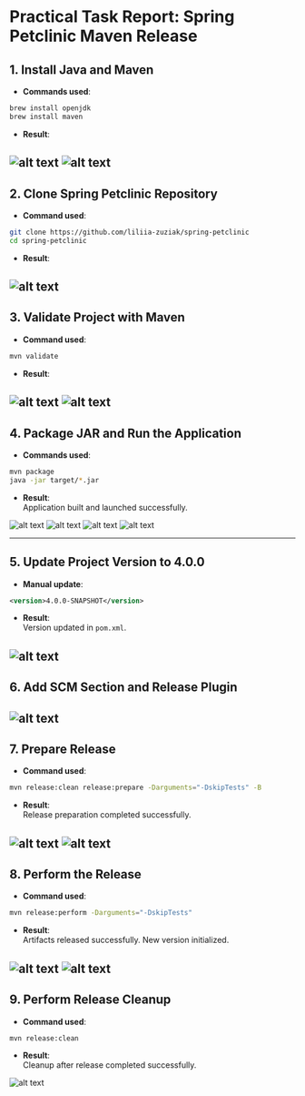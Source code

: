 # Practical Task Report: Spring Petclinic Maven Release

## 1. Install Java and Maven 
- **Commands used**:
```bash
brew install openjdk
brew install maven
```
- **Result**:  


![alt text](<Screenshot 2025-04-16 at 16.40.09.png>)
![alt text](<Screenshot 2025-04-16 at 16.41.08.png>)
---

## 2. Clone Spring Petclinic Repository
- **Command used**:
```bash
git clone https://github.com/liliia-zuziak/spring-petclinic
cd spring-petclinic
```
- **Result**:  


![alt text](<Screenshot 2025-04-16 at 16.44.56.png>)
---

## 3. Validate Project with Maven
- **Command used**:
```bash
mvn validate
```
- **Result**:  

![alt text](<Screenshot 2025-04-16 at 16.48.41.png>)
![alt text](<Screenshot 2025-04-16 at 16.49.20.png>)
---

## 4. Package JAR and Run the Application
- **Commands used**:
```bash
mvn package
java -jar target/*.jar
```
- **Result**:  
Application built and launched successfully.

![alt text](<Screenshot 2025-04-16 at 16.53.21.png>)
![alt text](<Screenshot 2025-04-16 at 16.55.24.png>)
![alt text](<Screenshot 2025-04-16 at 16.56.43.png>)
![alt text](<Screenshot 2025-04-16 at 16.57.01.png>)

---

## 5. Update Project Version to 4.0.0
- **Manual update**:
```xml
<version>4.0.0-SNAPSHOT</version>
```
- **Result**:  
Version updated in `pom.xml`.

![alt text](<Screenshot 2025-04-16 at 17.13.56.png>)
---

## 6. Add SCM Section and Release Plugin


![alt text](<Screenshot 2025-04-16 at 17.13.49.png>)
---

## 7. Prepare Release
- **Command used**:
```bash
mvn release:clean release:prepare -Darguments="-DskipTests" -B
```
- **Result**:  
Release preparation completed successfully.

![alt text](<Screenshot 2025-04-16 at 17.20.27.png>)
![alt text](<Screenshot 2025-04-16 at 17.21.25.png>)
---

## 8. Perform the Release
- **Command used**:
```bash
mvn release:perform -Darguments="-DskipTests"
```
- **Result**:  
Artifacts released successfully. New version initialized.

![alt text](`.png)
![alt text](2.png)
---

## 9. Perform Release Cleanup
- **Command used**:
```bash
mvn release:clean
```
- **Result**:  
Cleanup after release completed successfully.

![alt text](3.png)